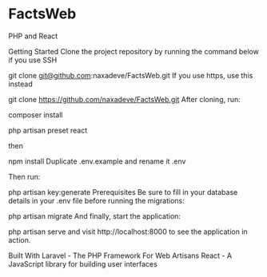 # FactsWeb
PHP and React 


Getting Started
Clone the project repository by running the command below if you use SSH

git clone git@github.com:naxadeve/FactsWeb.git
If you use https, use this instead

git clone https://github.com/naxadeve/FactsWeb.git
After cloning, run:

composer install

php artisan preset react 

then 

npm install
Duplicate .env.example and rename it .env

Then run:

php artisan key:generate
Prerequisites
Be sure to fill in your database details in your .env file before running the migrations:

php artisan migrate
And finally, start the application:

php artisan serve
and visit http://localhost:8000 to see the application in action.

Built With
Laravel - The PHP Framework For Web Artisans
React - A JavaScript library for building user interfaces
